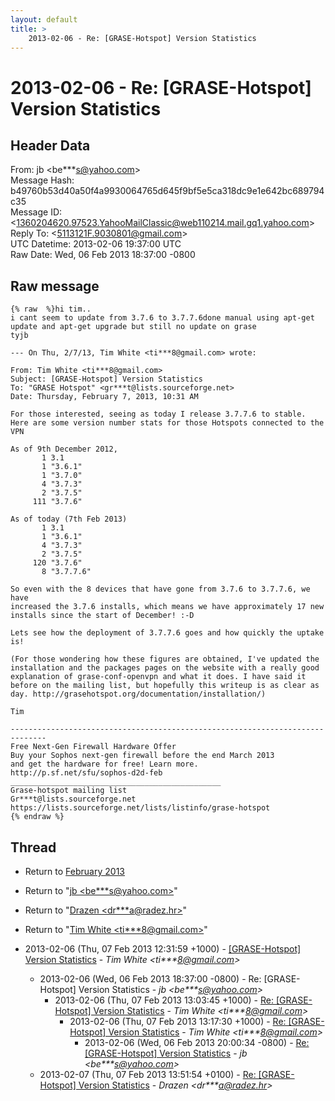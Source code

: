 ```yaml
---
layout: default
title: >
    2013-02-06 - Re: [GRASE-Hotspot] Version Statistics
---
```


# 2013-02-06 - Re: [GRASE-Hotspot] Version Statistics

## Header Data

From: jb \<be***s@yahoo.com\><br>
Message Hash: b49760b53d40a50f4a9930064765d645f9bf5e5ca318dc9e1e642bc689794c35<br>
Message ID: \<1360204620.97523.YahooMailClassic@web110214.mail.gq1.yahoo.com\><br>
Reply To: \<5113121F.9030801@gmail.com\><br>
UTC Datetime: 2013-02-06 19:37:00 UTC<br>
Raw Date: Wed, 06 Feb 2013 18:37:00 -0800<br>

## Raw message

```
{% raw  %}hi tim..
i cant seem to update from 3.7.6 to 3.7.7.6done manual using apt-get update and apt-get upgrade but still no update on grase
tyjb

--- On Thu, 2/7/13, Tim White <ti***8@gmail.com> wrote:

From: Tim White <ti***8@gmail.com>
Subject: [GRASE-Hotspot] Version Statistics
To: "GRASE Hotspot" <gr***t@lists.sourceforge.net>
Date: Thursday, February 7, 2013, 10:31 AM

For those interested, seeing as today I release 3.7.7.6 to stable.
Here are some version number stats for those Hotspots connected to the VPN

As of 9th December 2012,
       1 3.1
       1 "3.6.1"
       1 "3.7.0"
       4 "3.7.3"
       2 "3.7.5"
     111 "3.7.6"

As of today (7th Feb 2013)
       1 3.1
       1 "3.6.1"
       4 "3.7.3"
       2 "3.7.5"
     120 "3.7.6"
       8 "3.7.7.6"

So even with the 8 devices that have gone from 3.7.6 to 3.7.7.6, we have 
increased the 3.7.6 installs, which means we have approximately 17 new 
installs since the start of December! :-D

Lets see how the deployment of 3.7.7.6 goes and how quickly the uptake is!

(For those wondering how these figures are obtained, I've updated the 
installation and the packages pages on the website with a really good 
explanation of grase-conf-openvpn and what it does. I have said it 
before on the mailing list, but hopefully this writeup is as clear as 
day. http://grasehotspot.org/documentation/installation/)

Tim

------------------------------------------------------------------------------
Free Next-Gen Firewall Hardware Offer
Buy your Sophos next-gen firewall before the end March 2013 
and get the hardware for free! Learn more.
http://p.sf.net/sfu/sophos-d2d-feb
_______________________________________________
Grase-hotspot mailing list
Gr***t@lists.sourceforge.net
https://lists.sourceforge.net/lists/listinfo/grase-hotspot
{% endraw %}
```

## Thread

+ Return to [February 2013](/archive/2013/02)

+ Return to "[jb <be***s<span>@</span>yahoo.com>](/authors/be___s_at_yahoo_com)"
+ Return to "[Drazen <dr***a<span>@</span>radez.hr>](/authors/dr___a_at_radez_hr)"
+ Return to "[Tim White <ti***8<span>@</span>gmail.com>](/authors/ti___8_at_gmail_com)"

+ 2013-02-06 (Thu, 07 Feb 2013 12:31:59 +1000) - [[GRASE-Hotspot] Version Statistics](/archive/2013/02/28c77ea30cabe466722a8240e5c2bfc215cc06a7e9e036b160174539c7baa9ee) - _Tim White \<ti***8@gmail.com\>_
  + 2013-02-06 (Wed, 06 Feb 2013 18:37:00 -0800) - Re: [GRASE-Hotspot] Version Statistics - _jb \<be***s@yahoo.com\>_
    + 2013-02-06 (Thu, 07 Feb 2013 13:03:45 +1000) - [Re: [GRASE-Hotspot] Version Statistics](/archive/2013/02/729f369569ad3ff1d5ef647a8ef5cf942b8f3e2622ee561678e147d11a0b06b9) - _Tim White \<ti***8@gmail.com\>_
      + 2013-02-06 (Thu, 07 Feb 2013 13:17:30 +1000) - [Re: [GRASE-Hotspot] Version Statistics](/archive/2013/02/2adb3cc27df73cccfb5fef72f3e87696ac492836e044fb37f2e1893226c1db78) - _Tim White \<ti***8@gmail.com\>_
        + 2013-02-06 (Wed, 06 Feb 2013 20:00:34 -0800) - [Re: [GRASE-Hotspot] Version Statistics](/archive/2013/02/75d9ef0e979aa07913b2b4d0b273754d250479f5bad76dcd841ef1f44f5150c9) - _jb \<be***s@yahoo.com\>_
  + 2013-02-07 (Thu, 07 Feb 2013 13:51:54 +0100) - [Re: [GRASE-Hotspot] Version Statistics](/archive/2013/02/0f6439553ca5fc0e81ed738e9142de5092254069c7abc7984179c418b36ec647) - _Drazen \<dr***a@radez.hr\>_

